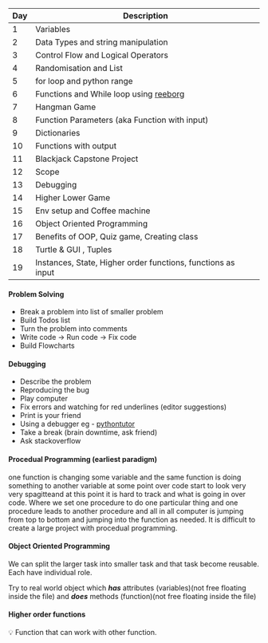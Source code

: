 | Day  | Description | 
| --- | -----------   | 
| 1    | Variables |
| 2    | Data Types and string manipulation | 
| 3    | Control Flow and Logical Operators |
| 4    | Randomisation and List |
| 5    | for loop and python range |
| 6    | Functions and While loop using [reeborg](https://reeborg.ca/reeborg.html?lang=en&mode=python&menu=worlds%2Fmenus%2Freeborg_intro_en.json&name=Hurdle%201&url=worlds%2Ftutorial_en%2Fhurdle1.json) |
| 7    | Hangman Game |
| 8    | Function Parameters (aka Function with input) |
| 9    | Dictionaries |
| 10   | Functions with output |
| 11   | Blackjack Capstone Project |
| 12   | Scope |
| 13   | Debugging |
| 14   | Higher Lower Game |
| 15   | Env setup and Coffee machine |
| 16   | Object Oriented Programming |
| 17   | Benefits of OOP, Quiz game, Creating class |
| 18   | Turtle & GUI , Tuples |
| 19   | Instances, State, Higher order functions, functions as input |


#### Problem Solving
- Break a problem into list of smaller problem
- Build Todos list
- Turn the problem into comments
- Write code -> Run code -> Fix code 
- Build Flowcharts

#### Debugging
- Describe the problem
- Reproducing the bug
- Play computer
- Fix errors and watching for red underlines (editor suggestions)
- Print is your friend
- Using a debugger eg - [pythontutor](https://pythontutor.com/render.html#mode=edit)
- Take a break (brain downtime, ask friend)
- Ask stackoverflow

#### Procedual Programming (earliest paradigm)
one function is changing some variable and the same function is doing something to another variable at some point over code start to look very very spagitteand at this point it is hard to track and what is going in over code.
Where we set one procedure to do one particular thing and one procedure leads to another procedure and all in all computer is jumping from top to bottom and jumping into the function as needed.
It is difficult to create a large project with procedual programming.

#### Object Oriented Programming
We can split the larger task into smaller task and that task become reusable. Each have individual role.

Try to real world object which ***has*** attributes (variables)(not free floating inside the file) and ***does*** methods (function)(not free floating inside the file)

#### Higher order functions
💡 Function that can work with other function.


